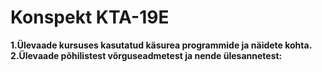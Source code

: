 # **Konspekt KTA-19E**
**1.Ülevaade kursuses kasutatud käsurea programmide ja näidete kohta.**
**2.Ülevaade põhilistest võrguseadmetest ja nende ülesannetest:**
